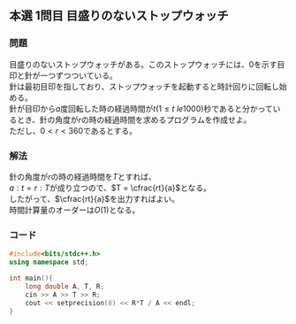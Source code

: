 ## 本選 1問目 目盛りのないストップウォッチ
### 問題
目盛りのないストップウォッチがある。このストップウォッチには、0を示す目印と針が一つずつついている。  
針は最初目印を指しており、ストップウォッチを起動すると時計回りに回転し始める。  
針が目印から$a$度回転した時の経過時間が$t (1 \le t \ le 1000)$秒であると分かっているとき、針の角度が$r$の時の経過時間を求めるプログラムを作成せよ。  
ただし、$0 \lt r \lt 360$であるとする。

### 解法
針の角度が$r$の時の経過時間を$T$とすれば、  
$a : t = r : T$が成り立つので、$T = \cfrac{rt}{a}$となる。    
したがって、$\cfrac{rt}{a}$を出力すればよい。  
時間計算量のオーダーは$O(1)$となる。  

### コード
```cpp
#include<bits/stdc++.h>
using namespace std;

int main(){
    long double A, T, R;
    cin >> A >> T >> R;
    cout << setprecision(8) << R*T / A << endl;
}
```
